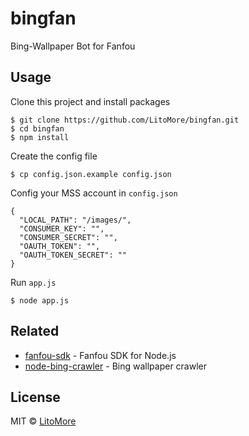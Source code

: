 # bingfan

Bing-Wallpaper Bot for Fanfou

## Usage

Clone this project and install packages

```
$ git clone https://github.com/LitoMore/bingfan.git
$ cd bingfan
$ npm install
```

Create the config file

```
$ cp config.json.example config.json
```

Config your MSS account in `config.json`

```
{
  "LOCAL_PATH": "/images/",
  "CONSUMER_KEY": "",
  "CONSUMER_SECRET": "",
  "OAUTH_TOKEN": "",
  "OAUTH_TOKEN_SECRET": ""
}
```

Run `app.js`

```
$ node app.js
```

## Related

- [fanfou-sdk](https://github.com/LitoMore/fanfou-sdk-node) - Fanfou SDK for Node.js
- [node-bing-crawler](https://github.com/LitoMore/node-bing-crawler) - Bing wallpaper crawler

## License

MIT © [LitoMore](https://github.com/LitoMore)
